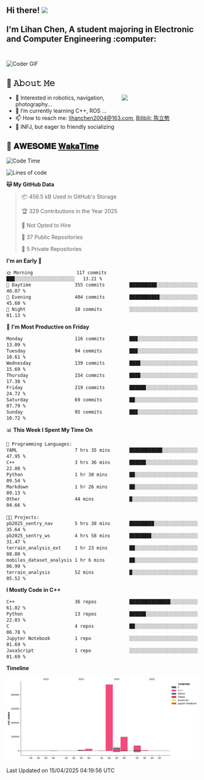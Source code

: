 <h2 align="left">
 <abc>
  <br>Hi there! <img src="https://user-images.githubusercontent.com/42378118/110234147-e3259600-7f4e-11eb-95be-0c4047144dea.gif" width="30"><br>
  <br> I'm Lihan Chen, A student majoring in Electronic and Computer Engineering :computer:<br>
  <br>
 </abc>
</h2>

<img align="center" src="https://media.giphy.com/media/SWoSkN6DxTszqIKEqv/giphy.gif" alt="Coder GIF" width="500">

## :book: 𝙰𝚋𝚘𝚞𝚝 𝙼𝚎

<img align="right" width="40%" src="https://github-readme-stats.vercel.app/api?username=LihanChen2004&show_icons=true&icon_color=CE1D2D&text_color=718096&bg_color=ffffff&hide_title=true" />

- 🌟 Interested in robotics, navigation, photography...
- 🌱 I’m currently learning C++, ROS ... 
- 📫 How to reach me: lihanchen2004@163.com, [Bilibili: 陈立憨](https://space.bilibili.com/170786212)
- 👯 INFJ, but eager to friendly socializing

## 📜 𝐀𝐖𝐄𝐒𝐎𝐌𝐄 [𝐖𝐚𝐤𝐚𝐓𝐢𝐦𝐞](https://github.com/anmol098/waka-readme-stats)

<!--START_SECTION:waka-->
![Code Time](http://img.shields.io/badge/Code%20Time-1%2C050%20hrs%2039%20mins-blue)

![Lines of code](https://img.shields.io/badge/From%20Hello%20World%20I%27ve%20Written-1.3%20million%20lines%20of%20code-blue)

**🐱 My GitHub Data** 

> 📦 456.5 kB Used in GitHub's Storage 
 > 
> 🏆 329 Contributions in the Year 2025
 > 
> 🚫 Not Opted to Hire
 > 
> 📜 37 Public Repositories 
 > 
> 🔑 5 Private Repositories 
 > 
**I'm an Early 🐤** 

```text
🌞 Morning                117 commits         ███░░░░░░░░░░░░░░░░░░░░░░   13.21 % 
🌆 Daytime                355 commits         ██████████░░░░░░░░░░░░░░░   40.07 % 
🌃 Evening                404 commits         ███████████░░░░░░░░░░░░░░   45.60 % 
🌙 Night                  10 commits          ░░░░░░░░░░░░░░░░░░░░░░░░░   01.13 % 
```
📅 **I'm Most Productive on Friday** 

```text
Monday                   116 commits         ███░░░░░░░░░░░░░░░░░░░░░░   13.09 % 
Tuesday                  94 commits          ███░░░░░░░░░░░░░░░░░░░░░░   10.61 % 
Wednesday                139 commits         ████░░░░░░░░░░░░░░░░░░░░░   15.69 % 
Thursday                 154 commits         ████░░░░░░░░░░░░░░░░░░░░░   17.38 % 
Friday                   219 commits         ██████░░░░░░░░░░░░░░░░░░░   24.72 % 
Saturday                 69 commits          ██░░░░░░░░░░░░░░░░░░░░░░░   07.79 % 
Sunday                   95 commits          ███░░░░░░░░░░░░░░░░░░░░░░   10.72 % 
```


📊 **This Week I Spent My Time On** 

```text
💬 Programming Languages: 
YAML                     7 hrs 35 mins       ████████████░░░░░░░░░░░░░   47.95 % 
C++                      3 hrs 36 mins       ██████░░░░░░░░░░░░░░░░░░░   22.80 % 
Python                   1 hr 30 mins        ██░░░░░░░░░░░░░░░░░░░░░░░   09.54 % 
Markdown                 1 hr 26 mins        ██░░░░░░░░░░░░░░░░░░░░░░░   09.13 % 
Other                    44 mins             █░░░░░░░░░░░░░░░░░░░░░░░░   04.66 % 

🐱‍💻 Projects: 
pb2025_sentry_nav        5 hrs 38 mins       █████████░░░░░░░░░░░░░░░░   35.64 % 
pb2025_sentry_ws         4 hrs 58 mins       ████████░░░░░░░░░░░░░░░░░   31.47 % 
terrain_analysis_ext     1 hr 23 mins        ██░░░░░░░░░░░░░░░░░░░░░░░   08.80 % 
mobiles_dataset_analysis 1 hr 6 mins         ██░░░░░░░░░░░░░░░░░░░░░░░   06.99 % 
terrain_analysis         52 mins             █░░░░░░░░░░░░░░░░░░░░░░░░   05.52 % 
```

**I Mostly Code in C++** 

```text
C++                      36 repos            ███████████████░░░░░░░░░░   61.02 % 
Python                   13 repos            ██████░░░░░░░░░░░░░░░░░░░   22.03 % 
C                        4 repos             ██░░░░░░░░░░░░░░░░░░░░░░░   06.78 % 
Jupyter Notebook         1 repo              ░░░░░░░░░░░░░░░░░░░░░░░░░   01.69 % 
JavaScript               1 repo              ░░░░░░░░░░░░░░░░░░░░░░░░░   01.69 % 
```



**Timeline**

![Lines of Code chart](https://raw.githubusercontent.com/LihanChen2004/LihanChen2004/main/assets/bar_graph.png)


 Last Updated on 15/04/2025 04:19:56 UTC
<!--END_SECTION:waka-->

<!--
**LihanChen2004/LihanChen2004** is a ✨ _special_ ✨ repository because its `README.md` (this file) appears on your GitHub profile.

Here are some ideas to get you started:

- 🔭 I’m currently working on ...
- 🌱 I’m currently learning ...
- 👯 I’m looking to collaborate on ...
- 🤔 I’m looking for help with ...
- 💬 Ask me about ...
- 📫 How to reach me: ...
- 😄 Pronouns: ...
- ⚡ Fun fact: ...
-->
